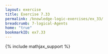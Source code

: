 ```yaml
---
layout: exercise
title: Exercise 7.33
permalink: /knowledge-logic-exercises/ex_33/
breadcrumb: 7-logical-Agents
home: "true"
bookmarkID: ex7.33
---
```


{% include mathjax_support %}


